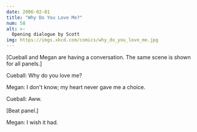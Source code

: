 ```yaml
---
date: 2006-02-01
title: "Why Do You Love Me?"
num: 58
alt: >-
  Opening dialogue by Scott
img: https://imgs.xkcd.com/comics/why_do_you_love_me.jpg
---
```

[Cueball and Megan are having a conversation. The same scene is shown for all panels.]

Cueball: Why do you love me?

Megan: I don't know; my heart never gave me a choice.

Cueball: Aww.

[Beat panel.]

Megan: I wish it had.